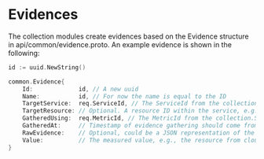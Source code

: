 # Evidences
The collection modules create evidences based on the Evidence structure in api/common/evidence.proto. An example evidence is shown in the following:

```go
id := uuid.NewString()

common.Evidence{
	Id:             id, // A new uuid
	Name:           id, // For now the name is equal to the ID
	TargetService:  req.ServiceId, // The ServiceId from the collection.StartColletingRequest (api/collection/collection.proto)
	TargetResource: // Optional. A resource ID within the service, e.g., Resource.ID from clouditor.io/clouditor/voc/voc.go
	GatheredUsing:  req.MetricId, // The MetricId from the collection.StartColletingRequest (api/collection/collection.proto)
	GatheredAt:     // Timestamp of evidence gathering should come from the evidence collection tool, e.g., Clouditor Discovery component
	RawEvidence:    // Optional, could be a JSON representation of the raw underlying evidence in its original form
	Value:          // The measured value, e.g., the resource from clouditor.io/clouditor/voc/voc.go
}
```
